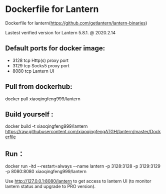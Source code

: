 # Dockerfile for Lantern 
Dockerfile for lantern(https://github.com/getlantern/lantern-binaries)

Lastest verified version for Lantern 5.8.1. @ 2020.2.14

## Default ports for docker image:
- 3128 tcp  Http(s) proxy port
- 3129 tcp  Socks5 proxy port
- 8080 tcp  Lantern UI

## Pull from dockerhub:
docker pull xiaoqingfeng999/lantern

## Build yourself :
docker build -t xiaoqingfeng999/lantern https://raw.githubusercontent.com/xiaoqingfengATGH/lantern/master/Dockerfile

## Run：
docker run -itd --restart=always --name lantern -p 3128:3128 -p 3129:3129 -p 8080:8080 xiaoqingfeng999/lantern


Use http://127.0.0.1:8080/lantern to get access to lantern UI (to monitor lantern status and upgrade to PRO version).
